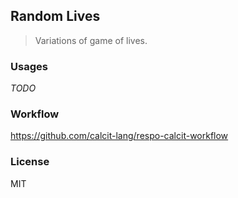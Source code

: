 
Random Lives
----

> Variations of game of lives.

### Usages

_TODO_

### Workflow

https://github.com/calcit-lang/respo-calcit-workflow

### License

MIT
